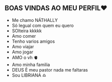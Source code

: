 ## BOAS VINDAS AO MEU PERFIL❤️
- Me chamo NÁTHALLY
- Só legual com quem eu quero
- SOlteira kkkkk
- Amo comer
- Tenho varios amigos
- Amo viajar
- Amo jogar 
- AMO o vh 🫀
- Amo minha familia
- DEUS È meu pastor nada me faltaras
- Sou LIBRIANA ♎
